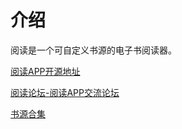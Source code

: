 # 介绍

阅读是一个可自定义书源的电子书阅读器。

[阅读APP开源地址](https://github.com/gedoor/legado)

[阅读论坛-阅读APP交流论坛](https://legado.cn/forum.php?mod=guide&view=hot&mobile=2)

[书源合集](http://www.yckceo.com/yuedu/shuyuans/index.html)
